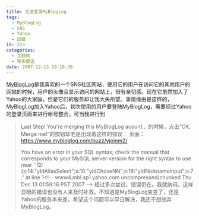 ```yaml
---
title: 无法登录MyBlogLog
tags:
  - MyBlogLog
  - SNS
  - Yahoo
  - 出错
id: 223
categories:
  - 互联网
  - 窄多废话
date: 2007-12-13 18:18:38
---
```


[MyBlogLog](http://www.mybloglog.com/)是我喜欢的一个SNS社区网站，使用它的用户在访问它的其他用户的网站的时候，用户的头像会显示访问的网站上，很有亲切感。现在它虽然加入了Yahoo的大家庭，但是它们的服务却让我大失所望。事情缘由是这样的，MyBlogLog加入Yahoo后，初次使用的用户要登陆MyBlogLog，需要经过Yahoo的登录页面来进行帐号整合，可当我进行到
> Last Step!
> You're merging this MyBlogLog acount...
的时候，点击“OK, Merge me!”的按钮却老是出现着这样的错误：
> 页面：https://www.mybloglog.com/buzz/yjoinm2/
> 
> You have an error in your SQL syntax; check the manual that corresponds to your MySQL server version for the right syntax to use near ':12:{s:14:"yIdAliasSelect";s:10:"yIdChoseNN";s:16:"yIdNicknameInput";s:7:' at line 1&lt;!-- www4.mbl.sp1.yahoo.com uncompressed/chunked Thu Dec 13 01:59:16 PST 2007 --&gt;
经过多次尝试，错误仍在。我就纳闷，这样显眼的错误也没有人来及时补救。不知道是MyBlogLog变差了，还是Yahoo的服务本来差。希望这个问题可以早日解决，我还不想放弃MyBlogLog。